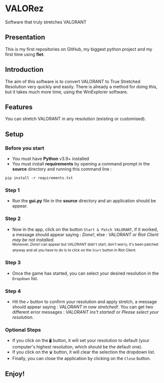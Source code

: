 #           VALORez
Software that truly stretches VALORANT
## Presentation
This is my first repositories on GitHub, my biggest python project and my first time using **flet**.
## Introduction
The aim of this software is to convert VALORANT to True Stretched Resolution very quickly and easily.
There is already a method for doing this, but it takes much more time, using the WinExplorer software.
## Features
You can stretch VALORANT in any resolution (existing or customised).
## Setup
### Before you start
* You must have **Python** v3.9+ installed
* You must install **requirements** by opening a command prompt in the **source** directory and running this command line :<br>
```
pip install -r requirements.txt
```
### Step 1
- Run the **gui.py** file in the **source** directory and an application should be appear.
### Step 2
- Now in the app, click on the button `Start & Patch VALORANT`, if it worked, a message should appear saying : *Done!*, else : *VALORANT or Riot Client may be not installed.*<br><sup>Moreover, *Done!* can appear but VALORANT didn't start, don't worry, it's been patched anyway and all you have to do is to click on the `Start` button in Riot Client.</sup>
### Step 3
- Once the game has started, you can select your desired resolution in the `Dropdown` list.
### Step 4
- Hit the `✔️` button to confirm your resolution and apply stretch, a message should appear saying : *VALORANT in now stretched!*. You can get two different error messages : *VALORANT ins't started!* or *Please select your resolution.*
### Optional Steps
- If you click on the `🖥️` button, it will set your resolution to default (your computer's highest resolution, which should be the default one).
- If you click on the `🗑️` button, it will clear the selection the dropdown list.
- Finally, you can close the application by clicking on the `Close` button.

## Enjoy!
